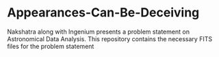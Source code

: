 # Appearances-Can-Be-Deceiving
Nakshatra along with Ingenium presents a problem statement on Astronomical Data Analysis. This repository contains the necessary FITS files for the problem statement
